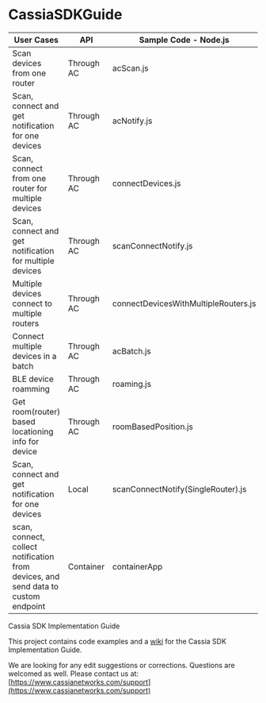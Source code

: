 # CassiaSDKGuide

| User  Cases                                                  | API        | Sample Code -  Node.js               |
| ------------------------------------------------------------ | ---------- | ------------------------------------ |
| Scan  devices from one router                                | Through AC | acScan.js                            |
| Scan,  connect and get notification for one devices          | Through AC | acNotify.js                          |
| Scan,  connect from one router for multiple devices          | Through AC | connectDevices.js                    |
| Scan,  connect and get notification for multiple devices     | Through AC | scanConnectNotify.js                 |
| Multiple  devices connect to multiple routers                | Through AC | connectDevicesWithMultipleRouters.js |
| Connect  multiple devices in a batch                         | Through AC | acBatch.js                           |
| BLE  device roamming                                         | Through AC | roaming.js                           |
| Get  room(router) based locationing info for device          | Through AC | roomBasedPosition.js                 |
| Scan,  connect and get notification for one devices          | Local      | scanConnectNotify(SingleRouter).js   |
| scan,  connect, collect notification from devices, and send data to custom endpoint | Container  | containerApp                         |

Cassia SDK Implementation Guide

This project contains code examples and a [wiki](https://github.com/CassiaNetworks/CassiaSDKGuide/wiki) for the Cassia SDK Implementation Guide.

We are looking for any edit suggestions or corrections. Questions are welcomed as well. Please contact us at: 
[https://www.cassianetworks.com/support](https://www.cassianetworks.com/support)

